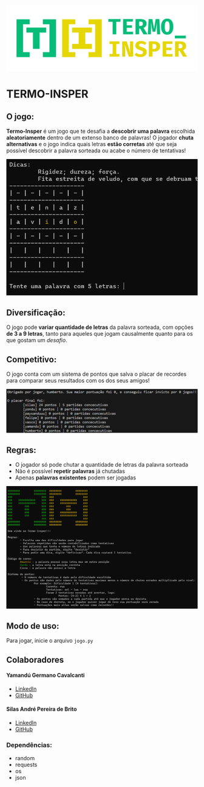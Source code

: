![](https://github.com/SilasAPB/DeSoft/blob/main/Img/Logo.png)

# TERMO-INSPER
## O jogo:
**Termo-Insper** é um jogo que te desafia a **descobrir uma palavra** escolhida **aleatoriamente** dentro de um extenso banco de palavras!
O jogador **chuta alternativas** e o jogo indica quais letras **estão corretas** até que seja possível descobrir a palavra sorteada ou acabe o número de tentativas!

![](https://github.com/SilasAPB/DeSoft/blob/main/Img/Dicas.png)

## Diversificação:
O jogo pode **variar quantidade de letras** da palavra sorteada, com opções **de 3 a 9 letras**, tanto para aqueles que jogam causalmente quanto para os que gostam um *desafio*.

## Competitivo:
O jogo conta com um sistema de pontos que salva o placar de recordes para comparar seus resultados com os dos seus amigos!

![](https://github.com/SilasAPB/DeSoft/blob/main/Img/Placar.png)

## Regras:
* O jogador só pode chutar a quantidade de letras da palavra sorteada
* Não é possível **repetir palavras** já chutadas
* Apenas **palavras existentes** podem ser jogadas

![](https://github.com/SilasAPB/DeSoft/blob/main/Img/TelaInicial.png)


## Modo de uso:
Para jogar, inicie o arquivo `jogo.py`

## Colaboradores
#### Yamandú Germano Cavalcanti
* [LinkedIn](https://www.linkedin.com/in/silas-pereira-09198620b/)
* [GitHub](https://github.com/SilasAPB)
#### Silas André Pereira de Brito
* [LinkedIn](https://www.linkedin.com/in/silas-pereira-09198620b/)
* [GitHub](https://github.com/YamanduGermano) 
### Dependências:
* random
* requests
* os
* json
